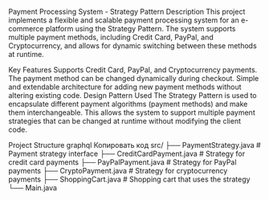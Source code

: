 Payment Processing System - Strategy Pattern
Description
This project implements a flexible and scalable payment processing system for an e-commerce platform using the Strategy Pattern. The system supports multiple payment methods, including Credit Card, PayPal, and Cryptocurrency, and allows for dynamic switching between these methods at runtime.

Key Features
Supports Credit Card, PayPal, and Cryptocurrency payments.
The payment method can be changed dynamically during checkout.
Simple and extendable architecture for adding new payment methods without altering existing code.
Design Pattern Used
The Strategy Pattern is used to encapsulate different payment algorithms (payment methods) and make them interchangeable. This allows the system to support multiple payment strategies that can be changed at runtime without modifying the client code.

Project Structure
graphql
Копировать код
src/
├── PaymentStrategy.java        # Payment strategy interface
├── CreditCardPayment.java      # Strategy for credit card payments
├── PayPalPayment.java          # Strategy for PayPal payments
├── CryptoPayment.java          # Strategy for cryptocurrency payments
├── ShoppingCart.java           # Shopping cart that uses the strategy
└── Main.java   